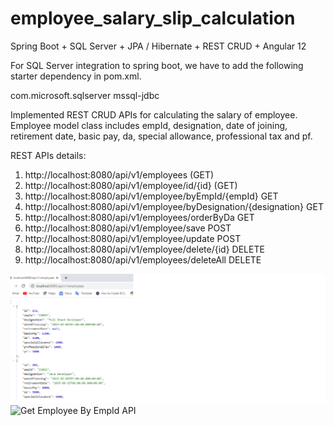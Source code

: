 # employee_salary_slip_calculation
Spring Boot + SQL Server + JPA / Hibernate + REST CRUD + Angular 12

For SQL Server integration to spring boot, we have to add the following starter dependency in pom.xml.

 <dependency>
      <groupId>com.microsoft.sqlserver</groupId>
      <artifactId>mssql-jdbc</artifactId> 
  </dependency>


Implemented REST CRUD APIs for calculating the salary of employee. Employee model class includes empId, designation, date of joining, retirement date, basic pay, da, special allowance, professional tax and pf.

REST APIs details:
1. http://localhost:8080/api/v1/employees (GET)
2. http://localhost:8080/api/v1/employee/id/{id} (GET)
3. http://localhost:8080/api/v1/employee/byEmpId/{empId} GET
4. http://localhost:8080/api/v1/employee/byDesignation/{designation} GET
5. http://localhost:8080/api/v1/employees/orderByDa GET
6. http://localhost:8080/api/v1/employee/save POST
7. http://localhost:8080/api/v1/employee/update POST
8. http://localhost:8080/api/v1/employee/delete/{id} DELETE
9. http://localhost:8080/api/v1/employees/deleteAll DELETE


<img src="/assets/getAllEmployees_api.png" alt="Get All Employees API" title="Get All Employees API">
<img src="/assets/getAllEmployeeByEmpId_api.png" alt="Get Employee By EmpId API" title="Get Employee By EmpId API">

